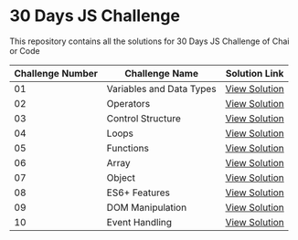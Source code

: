 # 30 Days JS Challenge

This repository contains all the solutions for 30 Days JS Challenge of Chai or Code

| Challenge Number | Challenge Name           | Solution Link                                                                     |
| ---------------- | ------------------------ | --------------------------------------------------------------------------------- |
| 01               | Variables and Data Types | [View Solution](https://github.com/badjatya/30-days-js-chai-or-code/tree/main/01) |
| 02               | Operators                | [View Solution](https://github.com/badjatya/30-days-js-chai-or-code/tree/main/02) |
| 03               | Control Structure        | [View Solution](https://github.com/badjatya/30-days-js-chai-or-code/tree/main/03) |
| 04               | Loops                    | [View Solution](https://github.com/badjatya/30-days-js-chai-or-code/tree/main/04) |
| 05               | Functions                | [View Solution](https://github.com/badjatya/30-days-js-chai-or-code/tree/main/05) |
| 06               | Array                    | [View Solution](https://github.com/badjatya/30-days-js-chai-or-code/tree/main/06) |
| 07               | Object                   | [View Solution](https://github.com/badjatya/30-days-js-chai-or-code/tree/main/07) |
| 08               | ES6+ Features            | [View Solution](https://github.com/badjatya/30-days-js-chai-or-code/tree/main/08) |
| 09               | DOM Manipulation         | [View Solution](https://github.com/badjatya/30-days-js-chai-or-code/tree/main/09) |
| 10               | Event Handling           | [View Solution](https://github.com/badjatya/30-days-js-chai-or-code/tree/main/10) |
